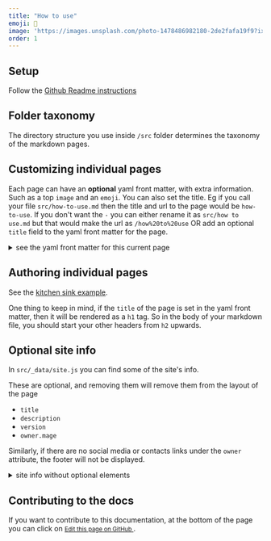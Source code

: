 ```yaml
---
title: "How to use"
emoji: 🚧
image: 'https://images.unsplash.com/photo-1478486982180-2de2fafa19f9?ixlib=rb-1.2.1&ixid=MnwxMjA3fDB8MHxwaG90by1wYWdlfHx8fGVufDB8fHx8&auto=format&fit=crop&w=2702&q=80'
order: 1
---
```


## Setup 
Follow the [Github Readme instructions]({{site.repo}}#readme)


## Folder taxonomy 
The directory structure you use inside `/src` folder determines the taxonomy of the markdown pages.

## Customizing individual pages 
Each page can have an **optional** yaml front matter, with extra information. Such as a top `image` and an `emoji`. You can also set the title. 
Eg if you call your file `src/how-to-use.md`  then the title and url to the page would be `how-to-use`. If you don't want the `-` you can 
either rename it as `src/how to use.md` but that would make the url as `/how%20to%20use` OR add an optional `title` field to the yaml front matter for the page.

<details>
<summary>see the yaml front matter for this current page</summary>

```yaml
---
title: "How to use"
emoji: 🚧
image: 'https://images.unsplash.com/photo-1478486982180-2de2fafa19f9?ixlib=rb-1.2.1&ixid=MnwxMjA3fDB8MHxwaG90by1wYWdlfHx8fGVufDB8fHx8&auto=format&fit=crop&w=2702&q=80'
order: 1
---
```
</details>

## Authoring individual pages

See the [kitchen sink example](/kitchen-sink).

One thing to keep in mind, if the `title` of the page is set in the yaml front matter, then it will be rendered as a `h1` tag. So in the body of your markdown file, you should start your other headers from `h2` upwards. 

## Optional site info

In `src/_data/site.js` you can find some of the site's info.

These are optional, and removing them will remove them from the layout of the page
- `title`
- `description`
- `version`
- `owner.mage`

Similarly, if there are no social media or contacts links under the `owner` attribute, the footer will not be displayed.

<details>
<summary> site info without optional elements</summary>

```js/15-17,28-34
const environment = process.env.ELEVENTY_ENV;
const PROD_ENV = 'prod';
const prodUrl = 'https://pietropassarelli.com/11ty-auto-navigation-book-template';
const devUrl = 'http://localhost:8080';
const baseUrl = environment === PROD_ENV ? prodUrl : devUrl;
const isProd = environment === PROD_ENV;
const packageJson = require('../../package.json');
const {name,version,description, homepage} = packageJson;

module.exports = {
    environment,
    isProd,
    tracking: {
      gtag: ''
    },
    title: name.replace(/-/g, ' '),
    version, 
    description,
    baseUrl,
    repo: homepage,
    author: {
      name: "Pietro",
      email: "my.email@example.com"
    },
    owner: {
      name: "Pietro",
      last_name: "Passarelli",
      email: "my.email@example.com", 
      twitter: "pietropassarell", 
      facebook: "pietro.passarelli", 
      github: "pietrop/11ty-auto-navigation-book-template", 
      linkedin: "pietropassarelli", 
      instagram: "pietro.ps", 
      image: "https://images.unsplash.com/photo-1511367461989-f85a21fda167?ixid=MnwxMjA3fDB8MHxwaG90by1wYWdlfHx8fGVufDB8fHx8&ixlib=rb-1.2.1&auto=format&fit=crop&w=3289&q=80" 
    },
    og_locale: "en_US"
};
```
</details>


## Contributing to the docs


If you want to contribute to this documentation, at the bottom of the page you can click on <small><a href="{{site.repo}}/blob/master/{{ page.inputPath }}">Edit this page on GitHub <i class="fab fa-github"></i></a></small>.